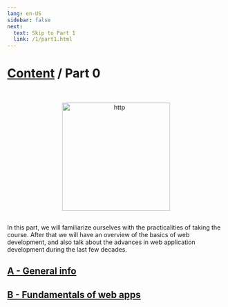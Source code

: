 ```yaml
---
lang: en-US
sidebar: false
next:
  text: Skip to Part 1
  link: /1/part1.html
---
```


# [Content](/content.html) / Part 0

<div style="text-align:center; position:relative;">
    <img src="/images/topics/0.jpg" alt="http" height="250" style="padding-top:2rem; padding-bottom:1rem;"/>
</div>

In this part, we will familiarize ourselves with the practicalities of taking the course. After that we will have an overview of the basics of web development, and also talk about the advances in web application development during the last few decades.

## [A - General info](part0a.md)

## [B - Fundamentals of web apps](part0b.md)
